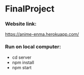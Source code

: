 # FinalProject

### Website link:
https://anime-enma.herokuapp.com/

### Run on local computer: 
- cd server
- npm install
- npm start

